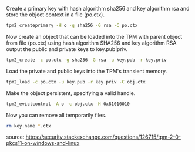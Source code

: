 Create a primary key with hash algorithm sha256 and key algorithm rsa and store the object context in a file (po.ctx).

```bash
tpm2_createprimary -H o -g sha256 -G rsa -C po.ctx
```

Now create an object that can be loaded into the TPM with parent object from file (po.ctx) using hash algorithm SHA256 and key algorithm RSA output the public and private keys to key.pub|priv.
```bash
tpm2_create -c po.ctx -g sha256 -G rsa -u key.pub -r key.priv
```

Load the private and public keys into the TPM's transient memory.
```bash
tpm2_load -c po.ctx -u key.pub -r key.priv -C obj.ctx
```

Make the object persistent, specifying a valid handle.
```bash
tpm2_evictcontrol -A o -c obj.ctx -H 0x81010010
```

Now you can remove all temporarily files.
```bash
rm key.name *.ctx
```

source: https://security.stackexchange.com/questions/126715/tpm-2-0-pkcs11-on-windows-and-linux 